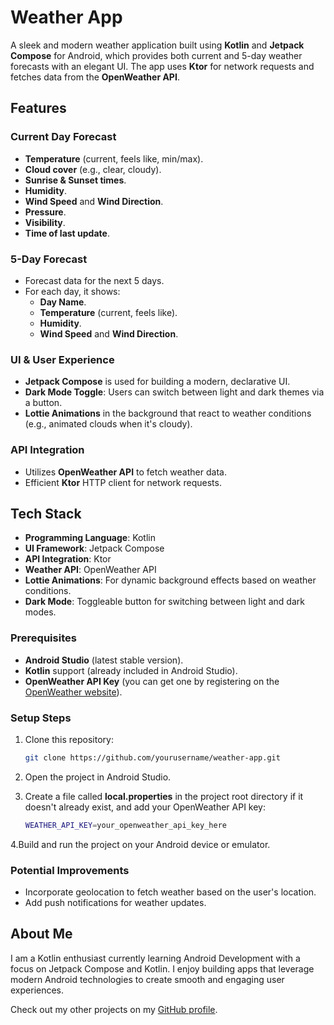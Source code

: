 # Weather App

A sleek and modern weather application built using **Kotlin** and **Jetpack Compose** for Android, which provides both current and 5-day weather forecasts with an elegant UI. The app uses **Ktor** for network requests and fetches data from the **OpenWeather API**.

## Features

### Current Day Forecast
- **Temperature** (current, feels like, min/max).
- **Cloud cover** (e.g., clear, cloudy).
- **Sunrise & Sunset times**.
- **Humidity**.
- **Wind Speed** and **Wind Direction**.
- **Pressure**.
- **Visibility**.
- **Time of last update**.

### 5-Day Forecast
- Forecast data for the next 5 days.
- For each day, it shows:
    - **Day Name**.
    - **Temperature** (current, feels like).
    - **Humidity**.
    - **Wind Speed** and **Wind Direction**.

### UI & User Experience
- **Jetpack Compose** is used for building a modern, declarative UI.
- **Dark Mode Toggle**: Users can switch between light and dark themes via a button.
- **Lottie Animations** in the background that react to weather conditions (e.g., animated clouds when it's cloudy).

### API Integration
- Utilizes **OpenWeather API** to fetch weather data.
- Efficient **Ktor** HTTP client for network requests.

## Tech Stack

- **Programming Language**: Kotlin
- **UI Framework**: Jetpack Compose
- **API Integration**: Ktor
- **Weather API**: OpenWeather API
- **Lottie Animations**: For dynamic background effects based on weather conditions.
- **Dark Mode**: Toggleable button for switching between light and dark modes.


### Prerequisites

- **Android Studio** (latest stable version).
- **Kotlin** support (already included in Android Studio).
- **OpenWeather API Key** (you can get one by registering on the [OpenWeather website](https://openweathermap.org/api)).

### Setup Steps

1. Clone this repository:

   ```bash
   git clone https://github.com/yourusername/weather-app.git

2. Open the project in Android Studio.
3. Create a file called **local.properties** in the project root directory if it doesn't already exist, and add your OpenWeather API key:

   ```bash
   WEATHER_API_KEY=your_openweather_api_key_here

4.Build and run the project on your Android device or emulator.

### Potential Improvements

- Incorporate geolocation to fetch weather based on the user's location.
- Add push notifications for weather updates.

## About Me

I am a Kotlin enthusiast currently learning Android Development with a focus on Jetpack Compose and Kotlin. I enjoy building apps that leverage modern Android technologies to create smooth and engaging user experiences.

Check out my other projects on my [GitHub profile](https://github.com/dipeshmhrzn).
